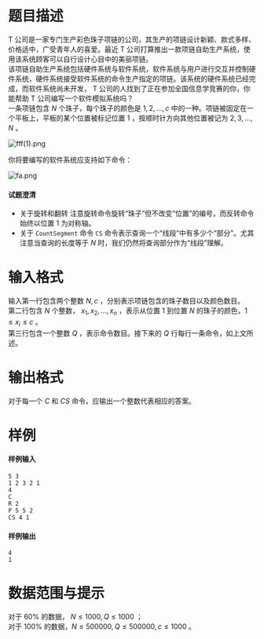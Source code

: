 
# 题目描述

 T 公司是一家专门生产彩色珠子项链的公司，其生产的项链设计新颖、款式多样、价格适中，广受青年人的喜爱。最近 T 公司打算推出一款项链自助生产系统，使用该系统顾客可以自行设计心目中的美丽项链。  
该项链自助生产系统包括硬件系统与软件系统，软件系统与用户进行交互并控制硬件系统，硬件系统接受软件系统的命令生产指定的项链。该系统的硬件系统已经完成，而软件系统尚未开发， T 公司的人找到了正在参加全国信息学竞赛的你，你能帮助 T 公司编写一个软件模拟系统吗？  
一条项链包含 $N$ 个珠子，每个珠子的颜色是 $1, 2, \dots , c$ 中的一种。项链被固定在一个平板上，平板的某个位置被标记位置 $1$ ，按顺时针方向其他位置被记为 $2,3, \dots ,N$ 。

![fff(1).png](https://i.loli.net/2018/02/12/5a81482d1a124.png)

你将要编写的软件系统应支持如下命令：

![fa.png](/source/loj/2355/img/aHR0cHM6Ly9pLmxvbGkubmV0LzIwMTgvMDIvMTIvNWE4MTQ4MmQ0MTRmZS5wbmc=.png)

#### 试题澄清
 - 关于旋转和翻转
注意旋转命令旋转“珠子”但不改变“位置”的编号，而反转命令始终以位置 $1$ 为对称轴。
 - 关于 ```CountSegment``` 命令
 ```CS``` 命令表示查询一个“线段”中有多少个“部分”。尤其注意当查询的长度等于 $N$ 时，我们仍然将查询部分作为“线段”理解。



# 输入格式

输入第一行包含两个整数 $N, c$ ，分别表示项链包含的珠子数目以及颜色数目。       
第二行包含 $N$ 个整数， $x_1, x_2 , \dots , x_n$ ，表示从位置 $1$ 到位置 $N$ 的珠子的颜色，$1 \le x_i \le c$ 。         
第三行包含一个整数 $Q$ ，表示命令数目。接下来的 $Q$ 行每行一条命令，如上文所述。    

# 输出格式

对于每一个 $C$ 和 $CS$ 命令，应输出一个整数代表相应的答案。

# 样例

#### 样例输入
```plain
5 3
1 2 3 2 1
4
C
R 2
P 5 5 2
CS 4 1
```
#### 样例输出
```plain
4
1
```

# 数据范围与提示

对于 $60\%$ 的数据， $N \le 1000 , Q \le 1000$ ；     
对于 $100\%$ 的数据，$N \le 500000 , Q \le 500000 , c \le 1000$ 。

